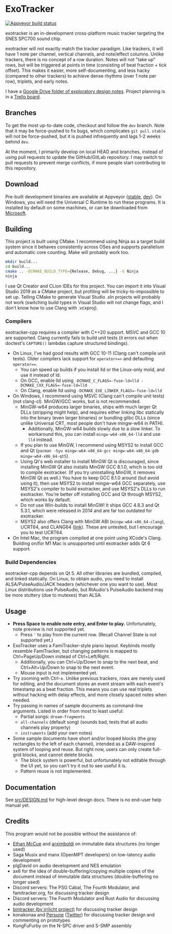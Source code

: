 # ExoTracker

[![Appveyor build status](https://ci.appveyor.com/api/projects/status/02g6qu9deawagent/branch/dev?svg=true)](https://ci.appveyor.com/project/nyanpasu64/exotracker-cpp/branch/dev)

exotracker is an in-development cross-platform music tracker targeting the SNES SPC700 sound chip.

exotracker will not exactly match the tracker paradigm. Like trackers, it will have 1 note per channel, vertical channels, and note/effect columns. Unlike trackers, there is no concept of a row duration. Notes will not "take up" rows, but will be triggered at points in time (consisting of beat fraction + tick offset). This makes it easier, more self-documenting, and less hacky (compared to other trackers) to achieve dense rhythms (over 1 note per row), triplets, and early notes.

I have a [Google Drive folder of exploratory design notes](https://drive.google.com/drive/u/0/folders/15A1Td92HofO7KQ62QtuEDSmd4X1KKPAZ). Project planning is in a [Trello board](https://trello.com/b/4Njmv9hz/exotracker).

## Branches

To get the most up-to-date code, checkout and follow the `dev` branch. Note that it may be force-pushed to fix bugs, which complicates `git pull`. `stable` will not be force-pushed, but it is pushed infrequently and lags 1-2 weeks behind `dev`.

At the moment, I primarily develop on local HEAD and branches, instead of using pull requests to update the GitHub/GitLab repository. I may switch to pull requests to prevent merge conflicts, if more people start contributing to this repository.

## Download

Pre-built development binaries are available at Appveyor ([stable](https://ci.appveyor.com/project/nyanpasu64/exotracker-cpp/branch/stable), [dev](https://ci.appveyor.com/project/nyanpasu64/exotracker-cpp/branch/dev)). On Windows, you will need the Universal C Runtime to run these programs. It is installed by default on some machines, or can be downloaded from [Microsoft](https://support.microsoft.com/en-us/help/2977003/the-latest-supported-visual-c-downloads#section-2).

## Building

This project is built using CMake. I recommend using Ninja as a target build system since it behaves consistently across OSes and supports parallelism and automatic core counting. Make will probably work too.

```sh
mkdir build...
cd build...
cmake .. -DCMAKE_BUILD_TYPE={Release, Debug, ...} -G Ninja
ninja
```

I use Qt Creator and CLion IDEs for this project. You can import it into Visual Studio 2019 as a CMake project, but profiling will be tricky-to-impossible to set up. Telling CMake to generate Visual Studio .sln projects will probably not work (switching build types in Visual Studio will not change flags, and I don't know how to use Clang with .vcxproj).

### Compilers

exotracker-cpp requires a compiler with C++20 support. MSVC and GCC 10 are supported. Clang currently fails to build unit tests (it errors out when  doctest's `CAPTURE()` lambdas capture structured bindings).

- On Linux, I've had good results with GCC 10-11 (Clang can't compile unit tests). Older compilers lack support for `operator<=>` and defaulting `operator==`.
	- You can speed up builds if you install lld or the Linux-only mold, and use it instead of ld.
	- On GCC, enable lld using `-DCMAKE_C_FLAGS=-fuse-ld=lld -DCMAKE_CXX_FLAGS=-fuse-ld=lld`
	- On Clang, enable lld using `-DCMAKE_EXE_LINKER_FLAGS=-fuse-ld=lld`
- On Windows, I recommend using MSVC (Clang can't compile unit tests) (not clang-cl). MinGW/GCC works, but is not recommended.
	- MinGW-w64 produces larger binaries, ships with much larger Qt DLLs (stripping might help), and requires either linking libc statically into the binary (even larger binaries) or bundling glibc DLLs (since unlike Universal CRT, most people don't have mingw-w64 in PATH).
		- Additionally, MinGW-w64 builds slowly due to a slow linker. To workaround this, you can install `mingw-w64-x86_64-lld` and use `lld` instead.
	- If you plan to use MinGW, I recommend using MSYS2 to install GCC and Qt (`pacman -Syu mingw-w64-x86_64-gcc mingw-w64-x86_64-gdb mingw-w64-x86_64-qt5`).
	- Using Qt's web installer to install MinGW Qt is discouraged, since installing MinGW Qt also installs MinGW GCC 8.1.0, which is too old to compile exotracker. (If you try uninstalling MinGW, it removes MinGW Qt as well.) You have to keep GCC 8.1.0 around (but avoid using it), then use MSYS2 to install mingw-w64 GCC separately, use MSYS2's compiler to build exotracker, and use MSYS2's DLLs to run exotracker. You're better off installing GCC and Qt through MSYS2, which works by default.
	- Do not use Win-builds to install MinGW! It ships GCC 4.8.3 and Qt 5.3.1, which were released in 2014 and are far too outdated for exotracker.
	- MSYS2 also offers Clang with MinGW ABI (`mingw-w64-x86_64-clang`), UCRT64, and CLANG64 ([link](https://www.msys2.org/docs/environments/)). These are untested, but I encourage you to test UCRT64.
- On Intel Mac, the program compiled at one point using XCode's Clang. Building on/for M1 Mac is unsupported until exotracker adds Qt 6 support.

### Build Dependencies

exotracker-cpp depends on Qt 5. All other libraries are bundled, compiled, and linked statically. On Linux, to obtain audio, you need to install ALSA/PulseAudio/JACK headers (whichever one you want to use). Most Linux distributions use PulseAudio, but RtAudio's PulseAudio backend may be more stuttery (due to mutexes) than ALSA.

## Usage

- **Press Space to enable note entry, and Enter to play.** Unfortunately, note preview is not supported yet.
	- Press `'` to play from the current row. (Recall Channel State is not supported yet.)
- ExoTracker uses a FamiTracker-style piano layout. Keybinds mostly resemble FamiTracker, but changing patterns is mapped to Ctrl+PageUp/Down instead of Ctrl+Left/Right.
	- Additionally, you can Ctrl+Up/Down to snap to the next beat, and Ctrl+Alt+Up/Down to snap to the next event.
	- Mouse input is not implemented yet.
- Try zooming with Ctrl-±. Unlike previous trackers, rows are merely used for editing, and the document stores an event stream with each event's timestamp as a beat fraction. This means you can use real triplets without hacking with delay effects, and more closely spaced notes when needed.
- Try passing in names of sample documents as command-line arguments. Listed in order from most to least useful:
	- Partial songs: `dream-fragments`
	- `all-channels` (default song) (sounds bad, tests that all audio channels play properly)
	- `instruments` (add your own notes)
- Some sample documents have short and/or looped blocks (the gray rectangles to the left of each channel), intended as a DAW-inspired system of looping and reuse. But right now, users can only create full-grid blocks, and cannot delete blocks.
	- The block system is powerful, but unfortunately not editable through the UI yet, so you can't try it out to see useful it is.
	- Pattern reuse is not implemented.

## Documentation

See [src/DESIGN.md](src/DESIGN.md) for high-level design docs. There is no end-user help manual yet.

## Credits

This program would not be possible without the assistance of:

- [Ethan McCue](https://github.com/bowbahdoe) and [arximboldi](https://github.com/arximboldi) on immutable data structures (no longer used)
- Saga Musix and manx (OpenMPT developers) on low-latency audio development
- plgDavid on audio development and NES emulation
- ax6 for the idea of double-buffering/copying multiple copies of the document instead of immutable data structures (double-buffering no longer used)
- Discord servers: The PSG Cabal, The Fourth Modulator, and famitracker.org, for discussing tracker design
- Discord servers: The Fourth Modulator and Rust Audio for discussing audio development
- [bintracker (by irrlicht project)](https://bintracker.org/) for discussing tracker design
- konakonaa and [Persune](https://github.com/Gumball2415) ([Twitter](https://twitter.com/Gumball2415)) for discussing tracker design and commenting on prototypes
- KungFuFurby on the N-SPC driver and S-SMP assembly

